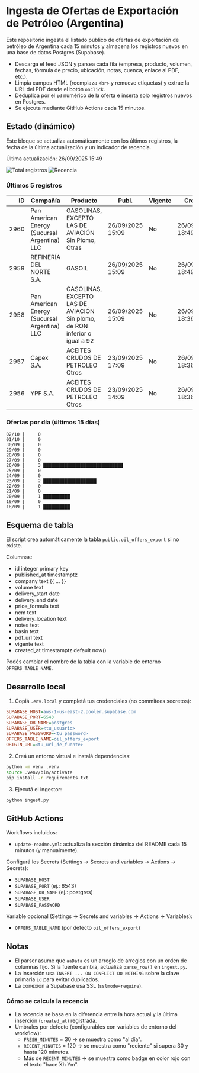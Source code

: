 # Ingesta de Ofertas de Exportación de Petróleo (Argentina)

Este repositorio ingesta el listado público de ofertas de exportación de petróleo de Argentina cada 15 minutos y almacena los registros nuevos en una base de datos Postgres (Supabase).


- Descarga el feed JSON y parsea cada fila (empresa, producto, volumen, fechas, fórmula de precio, ubicación, notas, cuenca, enlace al PDF, etc.).
- Limpia campos HTML (reemplaza `<br>` y remueve etiquetas) y extrae la URL del PDF desde el botón `onclick`.
- Deduplica por el `id` numérico de la oferta e inserta solo registros nuevos en Postgres.
- Se ejecuta mediante GitHub Actions cada 15 minutos.
  
## Estado (dinámico)
 
Este bloque se actualiza automáticamente con los últimos registros, la fecha de la última actualización y un indicador de recencia.

<!-- OFFERS_STATUS:START -->

Última actualización: 26/09/2025 15:49
<!-- badges:start -->
![Total registros](https://img.shields.io/badge/total__registros-2418-blue?style=flat-square) ![Recencia](https://img.shields.io/badge/recencia-hace_139h_36m-red?style=flat-square)
<!-- badges:end -->

### Últimos 5 registros

<table>
  <colgroup>
    <col style="width:8%">
    <col style="width:24%">
    <col style="width:38%">
    <col style="width:12%">
    <col style="width:8%">
    <col style="width:10%">
  </colgroup>
  <thead>
    <tr><th style="text-align:right">ID</th><th>Compañía</th><th>Producto</th><th>Publ.</th><th>Vigente</th><th>Creado</th></tr>
  </thead>
  <tbody>
    <tr><td style="text-align:right">2960</td><td>Pan American Energy (Sucursal Argentina) LLC</td><td>GASOLINAS, EXCEPTO LAS DE AVIACIÓN Sin Plomo, Otras</td><td>26/09/2025 15:09</td><td>No</td><td>26/09/2025 18:49</td></tr>
    <tr><td style="text-align:right">2959</td><td>REFINERÍA DEL NORTE S.A.</td><td>GASOIL</td><td>26/09/2025 15:09</td><td>No</td><td>26/09/2025 18:49</td></tr>
    <tr><td style="text-align:right">2958</td><td>Pan American Energy (Sucursal Argentina) LLC</td><td>GASOLINAS, EXCEPTO LAS DE AVIACIÓN Sin plomo, de RON inferior o igual a 92</td><td>26/09/2025 15:09</td><td>No</td><td>26/09/2025 18:36</td></tr>
    <tr><td style="text-align:right">2957</td><td>Capex S.A.</td><td>ACEITES CRUDOS DE PETRÓLEO Otros</td><td>23/09/2025 17:09</td><td>No</td><td>26/09/2025 18:36</td></tr>
    <tr><td style="text-align:right">2956</td><td>YPF S.A.</td><td>ACEITES CRUDOS DE PETRÓLEO Otros</td><td>23/09/2025 14:09</td><td>No</td><td>26/09/2025 18:36</td></tr>
  </tbody>
</table>

### Ofertas por día (últimos 15 días)

```
02/10 |     0 
01/10 |     0 
30/09 |     0 
29/09 |     0 
28/09 |     0 
27/09 |     0 
26/09 |     3 ██████████████████████████████
25/09 |     0 
24/09 |     0 
23/09 |     2 ████████████████████
22/09 |     0 
21/09 |     0 
20/09 |     1 ██████████
19/09 |     0 
18/09 |     1 ██████████
```

<!-- OFFERS_STATUS:END -->

## Esquema de tabla

El script crea automáticamente la tabla `public.oil_offers_export` si no existe.

Columnas:

- id integer primary key
- published_at timestamptz
- company text
  {{ ... }}
- volume text
- delivery_start date
- delivery_end date
- price_formula text
- ncm text
- delivery_location text
- notes text
- basin text
- pdf_url text
- vigente text
- created_at timestamptz default now()

Podés cambiar el nombre de la tabla con la variable de entorno `OFFERS_TABLE_NAME`.

## Desarrollo local

1. Copiá `.env.local` y completá tus credenciales (no commitees secretos):

```ini
SUPABASE_HOST=aws-1-us-east-2.pooler.supabase.com
SUPABASE_PORT=6543
SUPABASE_DB_NAME=postgres
SUPABASE_USER=<tu_usuario>
SUPABASE_PASSWORD=<tu_password>
OFFERS_TABLE_NAME=oil_offers_export
ORIGIN_URL=<tu_url_de_fuente>
```

2. Creá un entorno virtual e instalá dependencias:

```bash
python -m venv .venv
source .venv/bin/activate
pip install -r requirements.txt
```

3. Ejecutá el ingestor:

```bash
python ingest.py
```

## GitHub Actions

Workflows incluidos:

- `update-readme.yml`: actualiza la sección dinámica del README cada 15 minutos (y manualmente).

Configurá los Secrets (Settings → Secrets and variables → Actions → Secrets):

- `SUPABASE_HOST`
- `SUPABASE_PORT` (ej.: 6543)
- `SUPABASE_DB_NAME` (ej.: postgres)
- `SUPABASE_USER`
- `SUPABASE_PASSWORD`

Variable opcional (Settings → Secrets and variables → Actions → Variables):

- `OFFERS_TABLE_NAME` (por defecto `oil_offers_export`)

## Notas

- El parser asume que `aaData` es un arreglo de arreglos con un orden de columnas fijo. Si la fuente cambia, actualizá `parse_row()` en `ingest.py`.
- La inserción usa `INSERT ... ON CONFLICT DO NOTHING` sobre la clave primaria `id` para evitar duplicados.
- La conexión a Supabase usa SSL (`sslmode=require`).

### Cómo se calcula la recencia

- La recencia se basa en la diferencia entre la hora actual y la última inserción (`created_at`) registrada.
- Umbrales por defecto (configurables con variables de entorno del workflow):
  - `FRESH_MINUTES` = 30 → se muestra como "al día".
  - `RECENT_MINUTES` = 120 → se muestra como "reciente" si supera 30 y hasta 120 minutos.
  - Más de `RECENT_MINUTES` → se muestra como badge en color rojo con el texto "hace Xh Ym".
